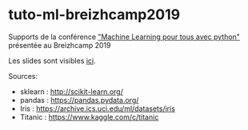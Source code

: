 # tuto-ml-breizhcamp2019
Supports de la conférence ["Machine Learning pour tous avec python"][1] présentée au Breizhcamp 2019

Les slides sont visibles [ici][2].

Sources:
- sklearn : http://scikit-learn.org/
- pandas : https://pandas.pydata.org/
- Iris : https://archive.ics.uci.edu/ml/datasets/iris
- Titanic : https://www.kaggle.com/c/titanic


[1]: https://www.youtube.com/watch?v=vhJAHlKiFSI
[2]: https://theamazingelys.github.io/tuto-ml-breizhcamp2019/
